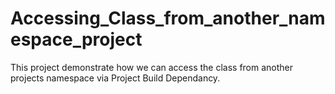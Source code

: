 # Accessing_Class_from_another_namespace_project
This project demonstrate how we can access the class from another projects namespace via Project Build Dependancy.
